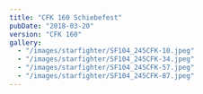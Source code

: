 ```yaml
---
title: "CFK 160 Schiebefest"
pubDate: "2018-03-20"
version: "CFK 160"
gallery:
  - "/images/starfighter/SF104_245CFK-10.jpeg"
  - "/images/starfighter/SF104_245CFK-34.jpeg"
  - "/images/starfighter/SF104_245CFK-57.jpeg"
  - "/images/starfighter/SF104_245CFK-87.jpeg"
---
```

